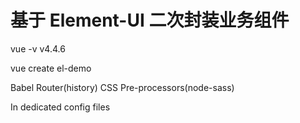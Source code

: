 # 基于 Element-UI 二次封装业务组件

vue -v
v4.4.6

vue create el-demo

Babel
Router(history)
CSS Pre-processors(node-sass)

In dedicated config files
